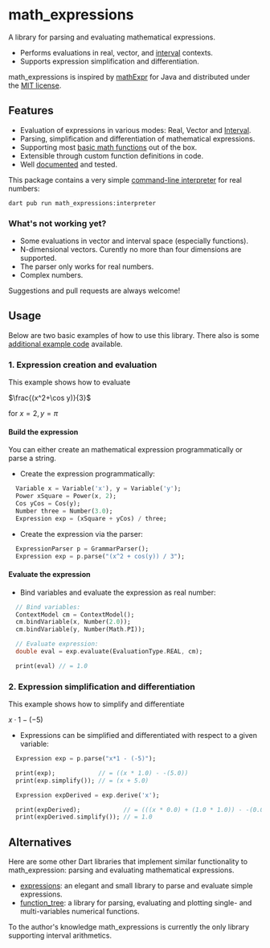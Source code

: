 # math_expressions

A library for parsing and evaluating mathematical expressions.

* Performs evaluations in real, vector, and [interval][bohlender2010] contexts.
* Supports expression simplification and differentiation.

math_expressions is inspired by [mathExpr][] for Java and distributed under the
[MIT license][LICENSE].

## Features

* Evaluation of expressions in various modes: Real, Vector and [Interval][bohlender2010].
* Parsing, simplification and differentiation of mathematical expressions.
* Supporting most [basic math functions][defaultFunctions] out of the box.
* Extensible through custom function definitions in code.
* Well [documented][dartdoc] and tested.

This package contains a very simple [command-line interpreter](bin/interpreter.dart)
for real numbers:

    dart pub run math_expressions:interpreter

### What's not working yet?

* Some evaluations in vector and interval space (especially functions).
* N-dimensional vectors. Curently no more than four dimensions are supported.
* The parser only works for real numbers.
* Complex numbers.

Suggestions and pull requests are always welcome!

## Usage

Below are two basic examples of how to use this library. There also is some [additional example code](example/main.dart) available.

### 1. Expression creation and evaluation

This example shows how to evaluate

$\frac{(x^2+\cos y)}{3}$


for $x=2, y=\pi$

#### Build the expression

You can either create an mathematical expression programmatically or parse a string.

* Create the expression programmatically:
```dart
  Variable x = Variable('x'), y = Variable('y');
  Power xSquare = Power(x, 2);
  Cos yCos = Cos(y);
  Number three = Number(3.0);
  Expression exp = (xSquare + yCos) / three;
```

* Create the expression via the parser:
```dart
  ExpressionParser p = GrammarParser();
  Expression exp = p.parse("(x^2 + cos(y)) / 3");
```

#### Evaluate the expression

* Bind variables and evaluate the expression as real number:
```dart
  // Bind variables:
  ContextModel cm = ContextModel();
  cm.bindVariable(x, Number(2.0));
  cm.bindVariable(y, Number(Math.PI));

  // Evaluate expression:
  double eval = exp.evaluate(EvaluationType.REAL, cm);

  print(eval) // = 1.0
```

### 2. Expression simplification and differentiation

This example shows how to simplify and differentiate

$x \cdot 1 - (-5)$

* Expressions can be simplified and differentiated with respect to a given variable:
```dart
  Expression exp = p.parse("x*1 - (-5)");

  print(exp);            // = ((x * 1.0) - -(5.0))
  print(exp.simplify()); // = (x + 5.0)

  Expression expDerived = exp.derive('x');

  print(expDerived);            // = (((x * 0.0) + (1.0 * 1.0)) - -(0.0))
  print(expDerived.simplify()); // = 1.0
```

## Alternatives

Here are some other Dart libraries that implement similar functionality to
math_expression: parsing and evaluating mathematical expressions.

* [expressions][]: an elegant and small library to parse and evaluate simple
  expressions.
* [function_tree][]: a library for parsing, evaluating and plotting single- and
  multi-variables numerical functions.

To the author's knowledge math_expressions is currently the only library
supporting interval arithmetics.

[mathExpr]: https://www3.math.tu-berlin.de/geometrie/jtem/mathExpr/ "The mathExpr library provides classes to parse and evaluate mathematical expressions."
[bohlender2010]: https://interval.louisiana.edu/reliable-computing-journal/volume-15/no-1/reliable-computing-15-pp-36-42.pdf "Deﬁnition of the Arithmetic Operations and Comparison Relations for an Interval Arithmetic Standard, PDF"
[license]: LICENSE "MIT LICENSE"
[expressions]: https://pub.dartlang.org/packages/expressions "A library to parse and evaluate simple expressions."
[function_tree]: https://pub.dartlang.org/packages/function_tree "A library for parsing and evaluating numerical functions built from strings."
[dartdoc]: https://pub.dartlang.org/documentation/math_expressions/latest/
[defaultFunctions]: https://pub.dartlang.org/documentation/math_expressions/latest/math_expressions/DefaultFunction-class.html

